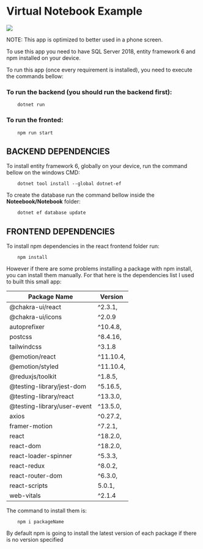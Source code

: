 #     Virtual Notebook Example

![](https://i.imgur.com/syerMxC.gif)

NOTE: This app is optimized to better used in a phone screen.

To use this app you need to have SQL Server 2018, entity framework 6 and npm installed on your device.

To run this app (once every requirement is installed), you need to execute the commands bellow:

### To run the backend (you should run the backend first):

```
    dotnet run
```
### To run the fronted:

```
    npm run start
```

## BACKEND DEPENDENCIES

To install entity framework 6, globally on your device, run the command bellow on the windows CMD:

```
    dotnet tool install --global dotnet-ef
```

To create the database run the command bellow inside the **Noteebook/Notebook** folder:

```
    dotnet ef database update
```

## FRONTEND DEPENDENCIES

To install npm dependencies in the react frontend folder run:

```
    npm install
```

However if there are some problems installing a package with npm install, you can install them manually. For that here is the dependencies list I used to built this small app:

Package Name | Version
------------ | --------
@chakra-ui/react| ^2.3.1,
@chakra-ui/icons| ^2.0.9
autoprefixer| ^10.4.8,
postcss| ^8.4.16,
tailwindcss| ^3.1.8
@emotion/react| ^11.10.4,
@emotion/styled| ^11.10.4,
@reduxjs/toolkit| ^1.8.5,
@testing-library/jest-dom| ^5.16.5,
@testing-library/react| ^13.3.0,
@testing-library/user-event| ^13.5.0,
axios| ^0.27.2,
framer-motion| ^7.2.1,
react| ^18.2.0,
react-dom| ^18.2.0,
react-loader-spinner| ^5.3.3,
react-redux| ^8.0.2,
react-router-dom| ^6.3.0,
react-scripts| 5.0.1,
web-vitals| ^2.1.4

The command to install them is:

```
    npm i packageName
```

By default npm is going to install the latest version of each package if there is no version specified